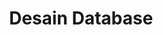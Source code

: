 ---
date:  ""
draft: false
title: "Desain Database"
weight: 9
parted:
    name: ""
    goal: "Parted 1"
    desc: "Memahami konsep dan prinsip dasar perpustakaan digital."
    icon: ""
tasker:
    name: ""
    goal: "Parted 1"
    desc: "Mencari konsep dan prinsip dasar perpustakaan digital."
    icon: ""
assign:
    name: ""
    goal: "Parted 1"
    desc: "Membuat konsep dan prinsip dasar perpustakaan digital."
    icon: ""
metadata:
    author: ""
description: "Memahami konsep dan prinsip dasar perpustakaan digital."
---
